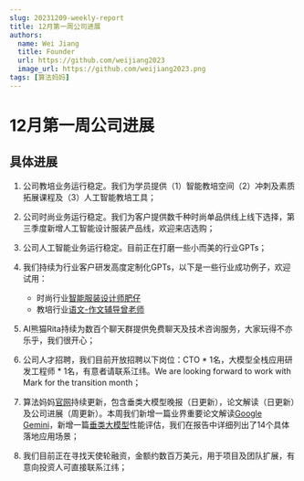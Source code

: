 ```yaml
---
slug: 20231209-weekly-report
title: 12月第一周公司进展
authors:
  name: Wei Jiang
  title: Founder
  url: https://github.com/weijiang2023
  image_url: https://github.com/weijiang2023.png
tags: [算法妈妈]
---
```


# 12月第一周公司进展
## 具体进展

1. 公司教培业务运行稳定。我们为学员提供（1）智能教培空间（2）冲刺及素质拓展课程及（3）人工智能教培工具；

2. 公司时尚业务运行稳定。我们为客户提供数千种时尚单品供线上线下选择，第三季度新增人工智能设计服装产品线，欢迎来店选购；

3. 公司人工智能业务运行稳定。目前正在打磨一些小而美的行业GPTs；

4. 我们持续为行业客户研发高度定制化GPTs，以下是一些行业成功例子，欢迎试用：
   * 时尚行业[智能服装设计师肥仔](https://chat.openai.com/g/g-5qFmxpbEX-zhi-neng-fu-zhuang-she-ji-shi-fei-zi)
   * 教培行业[语文-作文辅导曾老师](https://chat.openai.com/g/g-JEvikTlen-yu-wen-zuo-wen-fu-dao-ceng-lao-shi)

5. AI熊猫Rita持续为数百个聊天群提供免费聊天及技术咨询服务，大家玩得不亦乐乎，我们很开心；

6. 公司人才招聘，我们目前开放招聘以下岗位：CTO * 1名，大模型全栈应用研发工程师 * 1名，有意者请联系江纬。We are looking forward to work with Mark for the transition month；

7. 算法妈妈[官网](https://www.algmon.com)持续更新，包含垂类大模型晚报（日更新），论文解读（日更新）及公司进展（周更新）。本周我们新增一篇业界重要论文解读[Google Gemini](https://www.algmon.com/docs/research/2023-12-07-research-post)，新增一篇[垂类大模型](https://www.algmon.com/docs/solution/intro)性能评估，我们在报告中详细列出了14个具体落地应用场景；

8. 我们目前正在寻找天使轮融资，金额约数百万美元，用于项目及团队扩展，有意向投资人可直接联系江纬；